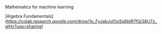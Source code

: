 Mathematics for machine learning 

[Algebra Fundamentals] (https://colab.research.google.com/drive/1o_FyJabJvlOoSs6btR7fQi38U7z_giHy?usp=sharing)
